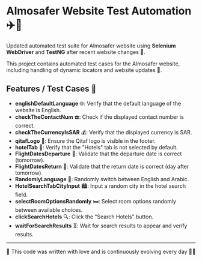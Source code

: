 # Almosafer Website Test Automation ✈️🏨

Updated automated test suite for Almosafer website using **Selenium WebDriver** and **TestNG** after recent website changes 🔧.

This project contains automated test cases for the Almosafer website, including handling of dynamic locators and website updates 🚀.

## Features / Test Cases 📝

- **englishDefaultLanguage** 🌐: Verify that the default language of the website is English.
- **checkTheContactNum** ☎️: Check if the displayed contact number is correct.
- **checkTheCurrencyIsSAR** 💰: Verify that the displayed currency is SAR.
- **qitafLogo** 🎫: Ensure the Qitaf logo is visible in the footer.
- **hotelTab** 🏨: Verify that the "Hotels" tab is not selected by default.
- **FlightDatesDeparture** 📅: Validate that the departure date is correct (tomorrow).
- **FlightDatesReturn** 📅: Validate that the return date is correct (day after tomorrow).
- **RandomlyLanguage** 🔄: Randomly switch between English and Arabic.
- **HotelSearchTabCityInput** 🏙️: Input a random city in the hotel search field.
- **selectRoomOptionsRandomly** 🛏️: Select room options randomly between available choices.
- **clickSearchHotels** 🔍: Click the "Search Hotels" button.
- **waitForSearchResults** ⏳: Wait for search results to appear and verify results.

------------------------------------------------------

💙 This code was written with love and is continuously evolving every day 🚀✨
